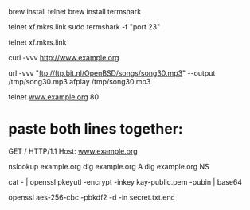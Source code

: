 brew install telnet
brew install termshark

telnet xf.mkrs.link
sudo termshark -f "port 23"


telnet xf.mkrs.link


curl -vvv http://www.example.org

url -vvv "ftp://ftp.bit.nl/OpenBSD/songs/song30.mp3" --output /tmp/song30.mp3
afplay /tmp/song30.mp3


telnet www.example.org 80
# paste both lines together:
GET / HTTP/1.1
Host: www.example.org


nslookup example.org
dig example.org A
dig example.org NS


cat - | openssl pkeyutl -encrypt -inkey kay-public.pem -pubin | base64

openssl aes-256-cbc -pbkdf2 -d -in secret.txt.enc